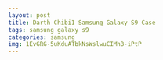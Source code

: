 ```yaml
---
layout: post
title: Darth Chibi1 Samsung Galaxy S9 Case
tags: samsung galaxy s9
categories: samsung
img: 1EvGRG-5uKduATbkNsWslwuCIMhB-iPtP
---
```

